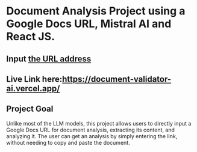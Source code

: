 # Document Analysis Project using a Google Docs URL, Mistral AI and React JS.

## Input [the URL address](https://docs.google.com/document/d/1kcyziqwHsYq1bpj0p9DsC2PAPiyym2uXbRX0D7jTTAU/edit?tab=t.0)
## Live Link here:https://document-validator-ai.vercel.app/

## Project Goal
Unlike most of the LLM models, this project allows users to directly input a Google Docs URL for document analysis, extracting its content, and analyzing it. 
The user can get an analysis by simply entering the link, without needing to copy and paste the document.

